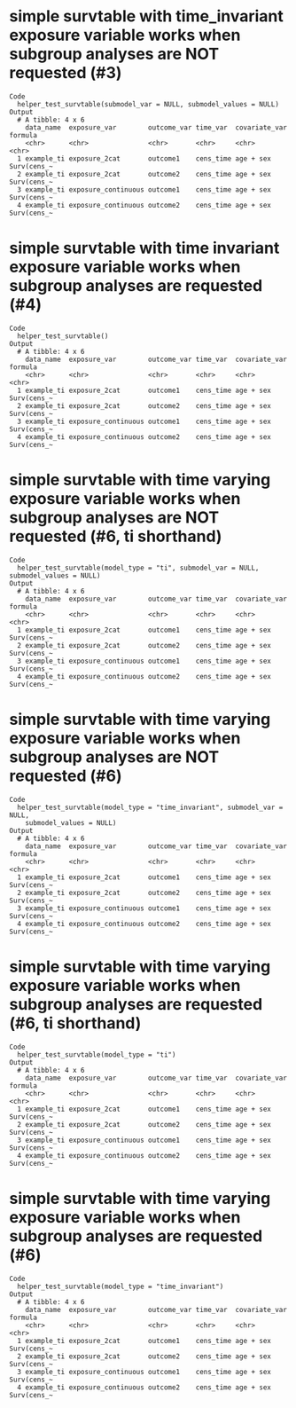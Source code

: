# simple survtable with time_invariant exposure variable works when subgroup analyses are NOT requested (#3)

    Code
      helper_test_survtable(submodel_var = NULL, submodel_values = NULL)
    Output
      # A tibble: 4 x 6
        data_name  exposure_var        outcome_var time_var  covariate_var formula    
        <chr>      <chr>               <chr>       <chr>     <chr>         <chr>      
      1 example_ti exposure_2cat       outcome1    cens_time age + sex     Surv(cens_~
      2 example_ti exposure_2cat       outcome2    cens_time age + sex     Surv(cens_~
      3 example_ti exposure_continuous outcome1    cens_time age + sex     Surv(cens_~
      4 example_ti exposure_continuous outcome2    cens_time age + sex     Surv(cens_~

# simple survtable with time invariant exposure variable works when subgroup analyses are requested  (#4)

    Code
      helper_test_survtable()
    Output
      # A tibble: 4 x 6
        data_name  exposure_var        outcome_var time_var  covariate_var formula    
        <chr>      <chr>               <chr>       <chr>     <chr>         <chr>      
      1 example_ti exposure_2cat       outcome1    cens_time age + sex     Surv(cens_~
      2 example_ti exposure_2cat       outcome2    cens_time age + sex     Surv(cens_~
      3 example_ti exposure_continuous outcome1    cens_time age + sex     Surv(cens_~
      4 example_ti exposure_continuous outcome2    cens_time age + sex     Surv(cens_~

# simple survtable with time varying exposure variable works when subgroup analyses are NOT requested  (#6, ti shorthand)

    Code
      helper_test_survtable(model_type = "ti", submodel_var = NULL, submodel_values = NULL)
    Output
      # A tibble: 4 x 6
        data_name  exposure_var        outcome_var time_var  covariate_var formula    
        <chr>      <chr>               <chr>       <chr>     <chr>         <chr>      
      1 example_ti exposure_2cat       outcome1    cens_time age + sex     Surv(cens_~
      2 example_ti exposure_2cat       outcome2    cens_time age + sex     Surv(cens_~
      3 example_ti exposure_continuous outcome1    cens_time age + sex     Surv(cens_~
      4 example_ti exposure_continuous outcome2    cens_time age + sex     Surv(cens_~

# simple survtable with time varying exposure variable works when subgroup analyses are NOT requested  (#6)

    Code
      helper_test_survtable(model_type = "time_invariant", submodel_var = NULL,
        submodel_values = NULL)
    Output
      # A tibble: 4 x 6
        data_name  exposure_var        outcome_var time_var  covariate_var formula    
        <chr>      <chr>               <chr>       <chr>     <chr>         <chr>      
      1 example_ti exposure_2cat       outcome1    cens_time age + sex     Surv(cens_~
      2 example_ti exposure_2cat       outcome2    cens_time age + sex     Surv(cens_~
      3 example_ti exposure_continuous outcome1    cens_time age + sex     Surv(cens_~
      4 example_ti exposure_continuous outcome2    cens_time age + sex     Surv(cens_~

# simple survtable with time varying exposure variable works when subgroup analyses are requested  (#6, ti shorthand)

    Code
      helper_test_survtable(model_type = "ti")
    Output
      # A tibble: 4 x 6
        data_name  exposure_var        outcome_var time_var  covariate_var formula    
        <chr>      <chr>               <chr>       <chr>     <chr>         <chr>      
      1 example_ti exposure_2cat       outcome1    cens_time age + sex     Surv(cens_~
      2 example_ti exposure_2cat       outcome2    cens_time age + sex     Surv(cens_~
      3 example_ti exposure_continuous outcome1    cens_time age + sex     Surv(cens_~
      4 example_ti exposure_continuous outcome2    cens_time age + sex     Surv(cens_~

# simple survtable with time varying exposure variable works when subgroup analyses are requested  (#6)

    Code
      helper_test_survtable(model_type = "time_invariant")
    Output
      # A tibble: 4 x 6
        data_name  exposure_var        outcome_var time_var  covariate_var formula    
        <chr>      <chr>               <chr>       <chr>     <chr>         <chr>      
      1 example_ti exposure_2cat       outcome1    cens_time age + sex     Surv(cens_~
      2 example_ti exposure_2cat       outcome2    cens_time age + sex     Surv(cens_~
      3 example_ti exposure_continuous outcome1    cens_time age + sex     Surv(cens_~
      4 example_ti exposure_continuous outcome2    cens_time age + sex     Surv(cens_~

